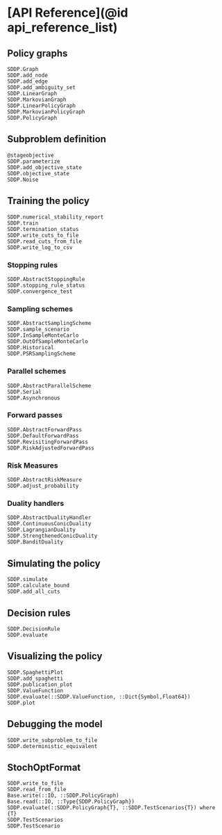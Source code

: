 # [API Reference](@id api_reference_list)

## Policy graphs

```@docs
SDDP.Graph
SDDP.add_node
SDDP.add_edge
SDDP.add_ambiguity_set
SDDP.LinearGraph
SDDP.MarkovianGraph
SDDP.LinearPolicyGraph
SDDP.MarkovianPolicyGraph
SDDP.PolicyGraph
```

## Subproblem definition

```@docs
@stageobjective
SDDP.parameterize
SDDP.add_objective_state
SDDP.objective_state
SDDP.Noise
```

## Training the policy

```@docs
SDDP.numerical_stability_report
SDDP.train
SDDP.termination_status
SDDP.write_cuts_to_file
SDDP.read_cuts_from_file
SDDP.write_log_to_csv
```

### Stopping rules

```@docs
SDDP.AbstractStoppingRule
SDDP.stopping_rule_status
SDDP.convergence_test
```

### Sampling schemes

```@docs
SDDP.AbstractSamplingScheme
SDDP.sample_scenario
SDDP.InSampleMonteCarlo
SDDP.OutOfSampleMonteCarlo
SDDP.Historical
SDDP.PSRSamplingScheme
```

### Parallel schemes

```@docs
SDDP.AbstractParallelScheme
SDDP.Serial
SDDP.Asynchronous
```

### Forward passes

```@docs
SDDP.AbstractForwardPass
SDDP.DefaultForwardPass
SDDP.RevisitingForwardPass
SDDP.RiskAdjustedForwardPass
```

### Risk Measures

```@docs
SDDP.AbstractRiskMeasure
SDDP.adjust_probability
```

### Duality handlers

```@docs
SDDP.AbstractDualityHandler
SDDP.ContinuousConicDuality
SDDP.LagrangianDuality
SDDP.StrengthenedConicDuality
SDDP.BanditDuality
```

## Simulating the policy

```@docs
SDDP.simulate
SDDP.calculate_bound
SDDP.add_all_cuts
```

## Decision rules

```@docs
SDDP.DecisionRule
SDDP.evaluate
```

## Visualizing the policy

```@docs
SDDP.SpaghettiPlot
SDDP.add_spaghetti
SDDP.publication_plot
SDDP.ValueFunction
SDDP.evaluate(::SDDP.ValueFunction, ::Dict{Symbol,Float64})
SDDP.plot
```
## Debugging the model

```@docs
SDDP.write_subproblem_to_file
SDDP.deterministic_equivalent
```

## StochOptFormat

```@docs
SDDP.write_to_file
SDDP.read_from_file
Base.write(::IO, ::SDDP.PolicyGraph)
Base.read(::IO, ::Type{SDDP.PolicyGraph})
SDDP.evaluate(::SDDP.PolicyGraph{T}, ::SDDP.TestScenarios{T}) where {T}
SDDP.TestScenarios
SDDP.TestScenario
```
